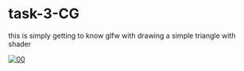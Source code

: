 # task-3-CG
this is simply getting to know glfw with 
drawing a simple triangle with shader 

[
![00](https://user-images.githubusercontent.com/36797485/47957540-41798d00-dfc0-11e8-82b2-716b3fc6b845.PNG)
](url)
